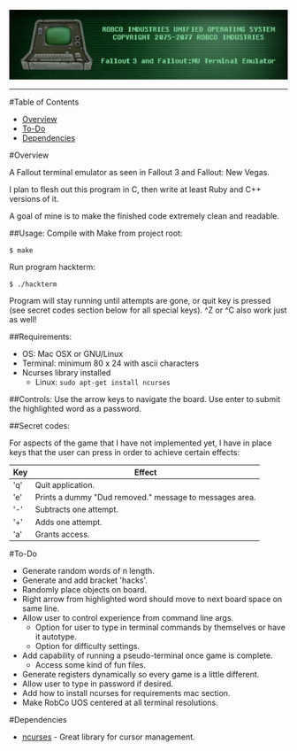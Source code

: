 ![RobCo Industries Unified Operating System Terminal](readme_assets/title.png)

---

#Table of Contents

- [Overview](#overview)
- [To-Do](#to-do)
- [Dependencies](#dependencies)

#<a name="overview"></a>Overview

A Fallout terminal emulator as seen in Fallout 3 and Fallout: New Vegas.

I plan to flesh out this program in C, then write at least Ruby and C++ versions of it.

A goal of mine is to make the finished code extremely clean and readable.

##Usage:
Compile with Make from project root:
```
$ make
```

Run program hackterm:
```
$ ./hackterm
```

Program will stay running until attempts are gone, or quit key is pressed (see secret codes section below for all special keys). ^Z or ^C also work just as well!

##Requirements:
- OS: Mac OSX or GNU/Linux
- Terminal: minimum 80 x 24 with ascii characters
- Ncurses library installed
  * Linux: ```sudo apt-get install ncurses```

##Controls:
Use the arrow keys to navigate the board. Use enter to submit the highlighted word as a password.

##Secret codes:

For aspects of the game that I have not implemented yet, I have in place keys that the user can press in order to achieve certain effects:

| Key | Effect                                                  |
| --- | ------------------------------------------------------- |
| 'q' | Quit application.                                       |
| 'e' | Prints a dummy "Dud removed." message to messages area. |
| '-' | Subtracts one attempt.                                  |
| '+' | Adds one attempt.                                       |
| 'a' | Grants access.                                          |

#<a name="to-do"></a>To-Do
- Generate random words of n length.
- Generate and add bracket 'hacks'.
- Randomly place objects on board.
- Right arrow from highlighted word should move to next board space on same line.
- Allow user to control experience from command line args.
  * Option for user to type in terminal commands by themselves or have it autotype.
  * Option for difficulty settings.
- Add capability of running a pseudo-terminal once game is complete.
  * Access some kind of fun files.
- Generate registers dynamically so every game is a little different.
- Allow user to type in password if desired.
- Add how to install ncurses for requirements mac section.
- Make RobCo UOS centered at all terminal resolutions.

#<a name="dependencies"></a>Dependencies

+ [ncurses](http://www.gnu.org/software/ncurses/) - Great library for cursor management.